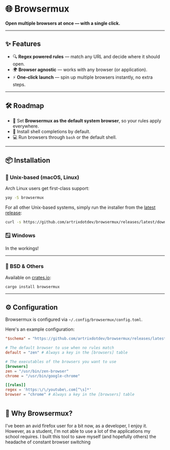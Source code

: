 # 🌐 Browsermux
**Open multiple browsers at once — with a single click.**

<!-- [![Crates.io](https://img.shields.io/crates/v/browsermux)](https://crates.io/crates/browsermux) -->
<!-- [![AUR](https://img.shields.io/aur/version/browsermux)](https://aur.archlinux.org/packages/browsermux) -->

---

## ✨ Features
- 🔍 **Regex powered rules** — match any URL and decide where it should open.
- 🌍 **Browser agnostic** — works with any browser (or application).
- ⚡ **One‑click launch** — spin up multiple browsers instantly, no extra steps.

---

## 🛠️ Roadmap
- 🚀 Set **Browsermux as the default system browser**, so your rules apply everywhere.
- 📝 Install shell completions by default.
- 💻 Run browsers through `bash` or the default shell.


---

## 📦 Installation

### 🐧 Unix-based (macOS, Linux)
Arch Linux users get first-class support:
```bash
yay -S browsermux
```

For all other Unix-based systems, simply run the installer from the [latest release](https://github.com/artrixdotdev/browsermux/releases/latest):

```bash
curl -s https://github.com/artrixdotdev/browsermux/releases/latest/download/browsermux-installer.sh | bash
```


### 🪟 Windows
In the workings!
<!-- Head over to the [latest release](https://github.com/artrixdotdev/browsermux/releases/latest) and download the Windows installer (`.msi`). -->
<!---->
<!-- Or, if you can install it via the powershell script: -->
<!---->
<!-- ```powershell -->
<!-- iwr -useb "https://github.com/artrixdotdev/browsermux/releases/latest/download/browsermux-installer.ps1" | iex -->
<!-- ``` -->



---

### 🐚 BSD & Others
Available on [crates.io](https://crates.io/crates/browsermux):
```bash
cargo install browsermux
```

---

## ⚙️ Configuration
Browsermux is configured via `~/.config/browsermux/config.toml`.

Here's an example configuration:
```toml
"$schema" = "https://github.com/artrixdotdev/browsermux/releases/latest/download/schema.json"

# The default browser to use when no rules match
default = "zen" # Always a key in the [browsers] table

# The executables of the browsers you want to use
[browsers]
zen = "/usr/bin/zen-browser"
chrome = "/usr/bin/google-chrome"

[[rules]]
regex = 'https:\/\/youtube\.com[^\s]*'
browser = "chrome" # Always a key in the [browsers] table
```

#

## 🚀 Why Browsermux?
I've been an avid firefox user for a bit now, as a developer, I enjoy it. However, as a student, I'm not able to use a lot of the applications my school requires.
I built this tool to save myself (and hopefully others) the headache of constant browser switching

